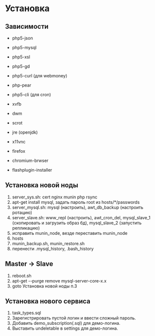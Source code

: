 Установка
=========

Зависимости
-----------
* php5-json
* php5-mysql
* php5-xsl
* php5-gd
* php5-curl (для webmoney)
* php-pear
* php5-cli (для cron)

* xvfb
* dwm
* scrot
* jre (openjdk)
* x11vnc

* firefox
* chromium-brwser
* flashplugin-installer

Установка новой ноды
--------------------
1. server_sys.sh: cert nginx munin php rsync
2. apt-get install mysql, задать пароль root из hosts/*/passwords
3. server_mysql.sh: mysql (настроить), awt_db_backup (настроить ротацию)
4. server_slave.sh: www_repl (настроить), awt_cron_del, mysql_slave_1 (скопировать и загрузить образ бд), mysql_slave_2 (запустить репликацию)
5. исправить munin_node, везде переставить munin_node
6. hosts
7. munin_backup.sh, munin_restore.sh
8. перенести .mysql_history, .bash_history

Master -> Slave
---------------
1. reboot.sh
2. apt-get --purge remove mysql-server-core-x.x
3. goto Установка новой ноды п.3

Установка нового сервиса
------------------------
1. task_types.sql
2. Зарегистрировать пустой логин и ввести сложный пароль.
3. Добавить demo_subscription(.sql) для демо-логина.
4. Выставить undeletable в settings для демо-логина.
